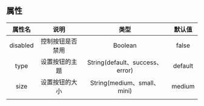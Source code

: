 ## 属性

|  属性名  |       说明       |              类型               | 默认值  |
| :------: | :--------------: | :-----------------------------: | :-----: |
| disabled | 控制按钮是否禁用 |             Boolean             |  false  |
|   type   |  设置按钮的主题  | String(default、success、error) | default |
|   size   |  设置按钮的大小  |   String(medium、small、mini)   | medium  |
|          |                  |                                 |         |



